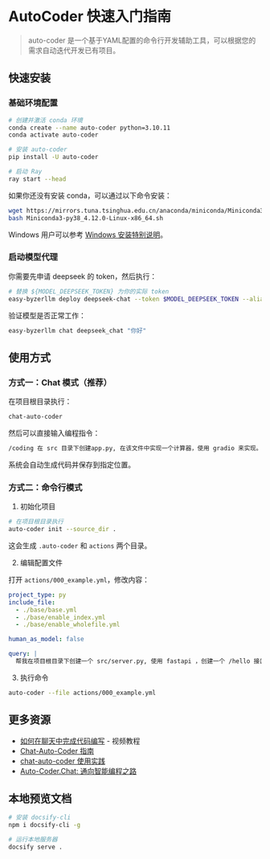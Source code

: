 # AutoCoder 快速入门指南


> auto-coder 是一个基于YAML配置的命令行开发辅助工具，可以根据您的需求自动迭代开发已有项目。

## 快速安装

### 基础环境配置

```bash
# 创建并激活 conda 环境
conda create --name auto-coder python=3.10.11
conda activate auto-coder

# 安装 auto-coder
pip install -U auto-coder

# 启动 Ray
ray start --head
```

如果你还没有安装 conda，可以通过以下命令安装：

```bash
wget https://mirrors.tuna.tsinghua.edu.cn/anaconda/miniconda/Miniconda3-py38_4.12.0-Linux-x86_64.sh
bash Miniconda3-py38_4.12.0-Linux-x86_64.sh
```

Windows 用户可以参考 [Windows 安装特别说明](../zh/043_AutoCoder_Windows安装特别说明.md)。

### 启动模型代理

你需要先申请 deepseek 的 token，然后执行：

```bash
# 替换 ${MODEL_DEEPSEEK_TOKEN} 为你的实际 token
easy-byzerllm deploy deepseek-chat --token $MODEL_DEEPSEEK_TOKEN --alias deepseek_chat
```

验证模型是否正常工作：

```bash
easy-byzerllm chat deepseek_chat "你好"
```

## 使用方式

### 方式一：Chat 模式（推荐）

在项目根目录执行：

```bash
chat-auto-coder
```

然后可以直接输入编程指令：

```bash
/coding 在 src 目录下创建app.py, 在该文件中实现一个计算器，使用 gradio 来实现。
```

系统会自动生成代码并保存到指定位置。

### 方式二：命令行模式

1. 初始化项目

```bash
# 在项目根目录执行
auto-coder init --source_dir .
```

这会生成 `.auto-coder` 和 `actions` 两个目录。

2. 编辑配置文件

打开 `actions/000_example.yml`，修改内容：

```yaml
project_type: py
include_file:
  - ./base/base.yml
  - ./base/enable_index.yml
  - ./base/enable_wholefile.yml    

human_as_model: false  

query: |  
  帮我在项目根目录下创建一个 src/server.py, 使用 fastapi ，创建一个 /hello 接口，返回 world.
```

3. 执行命令

```bash
auto-coder --file actions/000_example.yml
```

## 更多资源

- [如何在聊天中完成代码编写](https://www.bilibili.com/video/BV17M4m1m7MW/) - 视频教程
- [Chat-Auto-Coder 指南](../zh/046_AutoCoder_Chat-Auto-Coder指南.md)
- [chat-auto-coder 使用实践](../zh/047_chat-auto-coder使用实践.md)
- [Auto-Coder.Chat: 通向智能编程之路](https://uelng8wukz.feishu.cn/wiki/QIpkwpQo2iSdkwk9nP6cNSPlnPc)

## 本地预览文档

```bash
# 安装 docsify-cli
npm i docsify-cli -g

# 运行本地服务器
docsify serve .
``` 